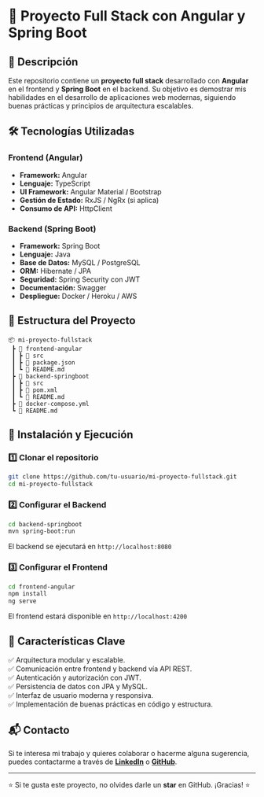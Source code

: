 # 🚀 Proyecto Full Stack con Angular y Spring Boot

## 📌 Descripción
Este repositorio contiene un **proyecto full stack** desarrollado con **Angular** en el frontend y **Spring Boot** en el backend. Su objetivo es demostrar mis habilidades en el desarrollo de aplicaciones web modernas, siguiendo buenas prácticas y principios de arquitectura escalables.

## 🛠️ Tecnologías Utilizadas

### Frontend (Angular)
- **Framework:** Angular
- **Lenguaje:** TypeScript
- **UI Framework:** Angular Material / Bootstrap
- **Gestión de Estado:** RxJS / NgRx (si aplica)
- **Consumo de API:** HttpClient

### Backend (Spring Boot)
- **Framework:** Spring Boot
- **Lenguaje:** Java
- **Base de Datos:** MySQL / PostgreSQL
- **ORM:** Hibernate / JPA
- **Seguridad:** Spring Security con JWT
- **Documentación:** Swagger
- **Despliegue:** Docker / Heroku / AWS

## 📂 Estructura del Proyecto

```
📦 mi-proyecto-fullstack
 ┣ 📂 frontend-angular
 ┃ ┣ 📂 src
 ┃ ┣ 📜 package.json
 ┃ ┗ 📜 README.md
 ┣ 📂 backend-springboot
 ┃ ┣ 📂 src
 ┃ ┣ 📜 pom.xml
 ┃ ┗ 📜 README.md
 ┣ 📜 docker-compose.yml
 ┗ 📜 README.md
```

## 🚀 Instalación y Ejecución

### 1️⃣ Clonar el repositorio
```bash
git clone https://github.com/tu-usuario/mi-proyecto-fullstack.git
cd mi-proyecto-fullstack
```

### 2️⃣ Configurar el Backend
```bash
cd backend-springboot
mvn spring-boot:run
```
El backend se ejecutará en `http://localhost:8080`

### 3️⃣ Configurar el Frontend
```bash
cd frontend-angular
npm install
ng serve
```
El frontend estará disponible en `http://localhost:4200`

## 📌 Características Clave
✅ Arquitectura modular y escalable.  
✅ Comunicación entre frontend y backend vía API REST.  
✅ Autenticación y autorización con JWT.  
✅ Persistencia de datos con JPA y MySQL.  
✅ Interfaz de usuario moderna y responsiva.  
✅ Implementación de buenas prácticas en código y estructura.  

## 📬 Contacto
Si te interesa mi trabajo y quieres colaborar o hacerme alguna sugerencia, puedes contactarme a través de **[LinkedIn](https://www.linkedin.com/in/tu-usuario/)** o **[GitHub](https://github.com/tu-usuario/)**.

---
⭐ Si te gusta este proyecto, no olvides darle un **star** en GitHub. ¡Gracias! ⭐

